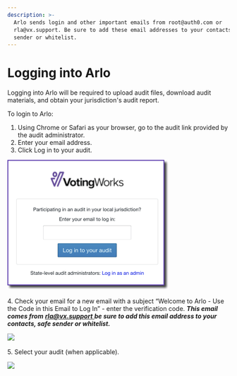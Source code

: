 ```yaml
---
description: >-
  Arlo sends login and other important emails from root@auth0.com or
  rla@vx.support. Be sure to add these email addresses to your contacts, safe
  sender or whitelist.
---
```


# Logging into Arlo

Logging into Arlo will be required to upload audit files, download audit materials, and obtain your jurisdiction's audit report. &#x20;

To login to Arlo:

1. Using Chrome or Safari as your browser, go to the audit link provided by the audit administrator.
2. Enter your email address.
3. Click Log in to your audit.&#x20;

![](<../.gitbook/assets/image (70).png>)

4\.  Check your email for a new email with a subject “Welcome to Arlo - Use the Code in this Email to Log In” - enter the verification code. _**This email comes from**_ [_**rla@vx.support**_ ](mailto:rla@vx.support)_**be sure to add this email address to your contacts, safe sender or whitelist.**_

![](https://lh4.googleusercontent.com/D5neWVCWcYJad45Q32lBybm\_IIJmXMDmRr3e6y-NXK-2nj70pPRdUEErjqSGgDpKxrkHxDmIfz6RzNZFNl4Sy3mUSs5CUpf9jrw\_WuURF3QdHCnsUrSvK7N8m8ifYkOTMx4tsrDF)

5\.  Select your audit (when applicable).

![](https://lh6.googleusercontent.com/yKf4vzFwCHCtQyNJKAAlzDhyzDuXtxOotBvf\_DBTx-Ivu6i71SDQRVpyUU4Uk\_s0oXicb5xnV8lXoVShm6YLEEwwIhxSk2CHPQla8X8v1hrTRh9nOySu3hg4A5OhRFJ0kttU0WcR)
